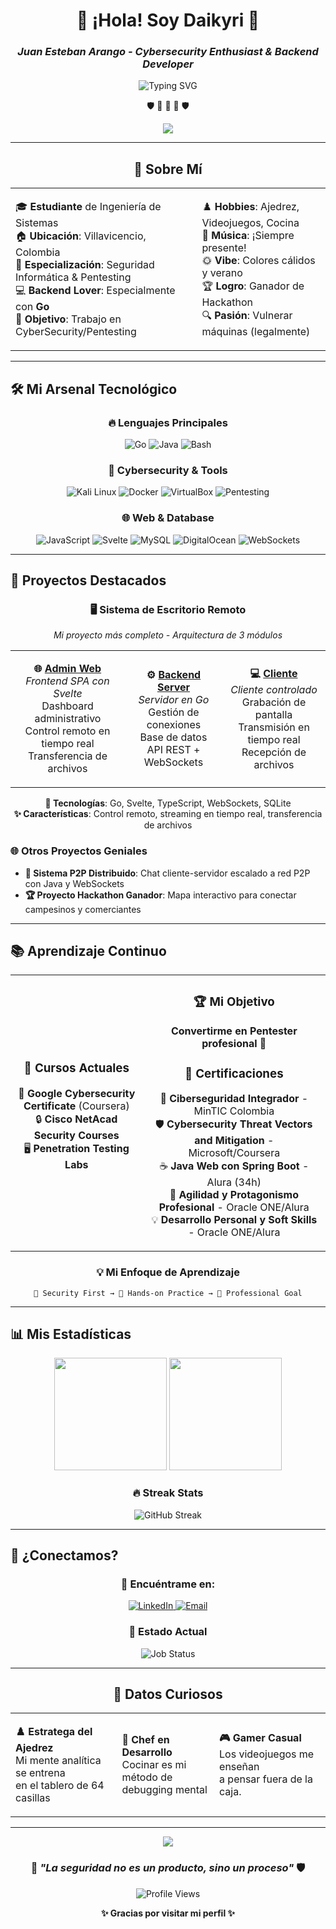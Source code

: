 <!-- Animated Header with Summer Gradient -->
<div align="center">
  
# 🔐 ¡Hola! Soy Daikyri 🎯
### *Juan Esteban Arango - Cybersecurity Enthusiast & Backend Developer*

<img src="https://readme-typing-svg.herokuapp.com?font=Fira+Code&size=20&duration=3000&pause=1000&color=FF69B4&background=FFE4E100&center=true&vCenter=true&multiline=true&width=800&height=120&lines=%F0%9F%94%90+Cybersecurity+Specialist+%7C+Pentesting+%7C+Go+Developer;%F0%9F%8C%8D+Villavicencio%2C+Colombia+%F0%9F%87%A8%F0%9F%87%B4;%F0%9F%8E%AF+Buscando+oportunidades+en+CyberSecurity" alt="Typing SVG" />

<!-- Security Animation -->
<p align="center">
  🛡️ 🔐 🎯 🔐 🛡️
</p>

<img src="https://capsule-render.vercel.app/api?type=waving&color=gradient&customColorList=12,20,14,25,17&height=100&section=header&text=&fontSize=0&animation=twinkling"/>

</div>



---

<!-- About Me Section with Beautiful Cards -->
<div align="center">

## 🎯 Sobre Mí 

<table>
<tr>
<td>

🎓 **Estudiante** de Ingeniería de Sistemas  
🏠 **Ubicación**: Villavicencio, Colombia  
🔐 **Especialización**: Seguridad Informática & Pentesting  
💻 **Backend Lover**: Especialmente con **Go**  
🎯 **Objetivo**: Trabajo en CyberSecurity/Pentesting  

</td>
<td>

♟️ **Hobbies**: Ajedrez, Videojuegos, Cocina  
🎵 **Música**: ¡Siempre presente!  
🌞 **Vibe**: Colores cálidos y verano  
🏆 **Logro**: Ganador de Hackathon  
🔍 **Pasión**: Vulnerar máquinas (legalmente)  

</td>
</tr>
</table>

</div>

---

<!-- Tech Stack with Animated Badges -->
## 🛠️ Mi Arsenal Tecnológico

<div align="center">

### 🔥 Lenguajes Principales
<img src="https://img.shields.io/badge/Go-00ADD8?style=for-the-badge&logo=go&logoColor=white" alt="Go"/>
<img src="https://img.shields.io/badge/Java-ED8B00?style=for-the-badge&logo=openjdk&logoColor=white" alt="Java"/>
<img src="https://img.shields.io/badge/Bash-4EAA25?style=for-the-badge&logo=gnu-bash&logoColor=white" alt="Bash"/>

### 🔐 Cybersecurity & Tools
<img src="https://img.shields.io/badge/Kali_Linux-557C94?style=for-the-badge&logo=kalilinux&logoColor=white" alt="Kali Linux"/>
<img src="https://img.shields.io/badge/Docker-2496ED?style=for-the-badge&logo=docker&logoColor=white" alt="Docker"/>
<img src="https://img.shields.io/badge/VirtualBox-183A61?style=for-the-badge&logo=virtualbox&logoColor=white" alt="VirtualBox"/>
<img src="https://img.shields.io/badge/Pentesting-FF6B6B?style=for-the-badge&logo=hackthebox&logoColor=white" alt="Pentesting"/>

### 🌐 Web & Database
<img src="https://img.shields.io/badge/JavaScript-F7DF1E?style=for-the-badge&logo=javascript&logoColor=black" alt="JavaScript"/>
<img src="https://img.shields.io/badge/Svelte-FF3E00?style=for-the-badge&logo=svelte&logoColor=white" alt="Svelte"/>
<img src="https://img.shields.io/badge/MySQL-4479A1?style=for-the-badge&logo=mysql&logoColor=white" alt="MySQL"/>
<img src="https://img.shields.io/badge/DigitalOcean-0080FF?style=for-the-badge&logo=digitalocean&logoColor=white" alt="DigitalOcean"/>
<img src="https://img.shields.io/badge/WebSockets-010101?style=for-the-badge&logo=socketdotio&logoColor=white" alt="WebSockets"/>

</div>

---

<!-- Projects Section with Beautiful Layout -->
## 🚀 Proyectos Destacados

<div align="center">

### 🖥️ Sistema de Escritorio Remoto
*Mi proyecto más completo - Arquitectura de 3 módulos*

<table>
<tr>
<td align="center">

**🌐 [Admin Web](https://github.com/Unikyri/EscritorioRemoto-WebAdmin)**  
*Frontend SPA con Svelte*  
Dashboard administrativo  
Control remoto en tiempo real  
Transferencia de archivos  

</td>
<td align="center">

**⚙️ [Backend Server](https://github.com/Unikyri/EscritorioRemoto-Backend)**  
*Servidor en Go*  
Gestión de conexiones  
Base de datos  
API REST + WebSockets  

</td>
<td align="center">

**💻 [Cliente](https://github.com/Unikyri/EscritorioRemoto-Cliente)**  
*Cliente controlado*  
Grabación de pantalla  
Transmisión en tiempo real  
Recepción de archivos  

</td>
</tr>
</table>

**🔧 Tecnologías**: Go, Svelte, TypeScript, WebSockets, SQLite  
**✨ Características**: Control remoto, streaming en tiempo real, transferencia de archivos

</div>

### 🌐 Otros Proyectos Geniales

- **💬 Sistema P2P Distribuido**: Chat cliente-servidor escalado a red P2P con Java y WebSockets
- **🏆 Proyecto Hackathon Ganador**: Mapa interactivo para conectar campesinos y comerciantes

---

<!-- Learning & Certifications -->
## 📚 Aprendizaje Continuo

<div align="center">

<table>
<tr>
<td align="center">

### 🎯 **Cursos Actuales**
📖 **Google Cybersecurity Certificate** (Coursera)  
🔒 **Cisco NetAcad Security Courses**  
🖥️ **Penetration Testing Labs**  

</td>
<td align="center">

### 🏆 **Mi Objetivo**
**Convertirme en Pentester profesional** 🔐  

### 📜 **Certificaciones**
🔐 **Ciberseguridad Integrador** - MinTIC Colombia  
🛡️ **Cybersecurity Threat Vectors and Mitigation** - Microsoft/Coursera  
☕ **Java Web con Spring Boot** - Alura (34h)  
🎯 **Agilidad y Protagonismo Profesional** - Oracle ONE/Alura  
💡 **Desarrollo Personal y Soft Skills** - Oracle ONE/Alura

</td>
</tr>
</table>

### 💡 Mi Enfoque de Aprendizaje
```
🔐 Security First → 🎯 Hands-on Practice → 💼 Professional Goal
```

</div>

---

<!-- GitHub Stats with Custom Theme -->
## 📊 Mis Estadísticas

<div align="center">

<img height="180em" src="https://github-readme-stats.vercel.app/api?username=Unikyri&show_icons=true&include_all_commits=true&count_private=true&border_radius=20&bg_color=30,E6B3FF,FFB3E6,FFCCF9,F0E6FF&title_color=6A4C93&text_color=6A4C93&icon_color=9B59B6&border_color=E6B3FF"/>
<img height="180em" src="https://github-readme-stats.vercel.app/api/top-langs/?username=Unikyri&layout=compact&border_radius=20&bg_color=30,E6B3FF,FFB3E6,FFCCF9,F0E6FF&title_color=6A4C93&text_color=6A4C93&border_color=E6B3FF"/>

</div>

<div align="center">

### 🔥 Streak Stats
<img src="https://github-readme-streak-stats.herokuapp.com/?user=Unikyri&background=45,E6B3FF,FFB3E6,FFCCF9&stroke=6A4C93&ring=9B59B6&fire=FF69B4&currStreakLabel=6A4C93&sideNums=6A4C93&currStreakNum=9B59B6&dates=6A4C93&sideLabels=6A4C93&border=E6B3FF&border_radius=20" alt="GitHub Streak"/>

</div>

---

<!-- Contact Section with Animated Cards -->
## 🎯 ¿Conectamos?

<div align="center">

### 💌 Encuéntrame en:

<a href="https://www.linkedin.com/in/daikyri/" target="_blank">
<img src="https://img.shields.io/badge/LinkedIn-0077B5?style=for-the-badge&logo=linkedin&logoColor=white" alt="LinkedIn"/>
</a>
<a href="mailto:contacto@daikyri.dev">
<img src="https://img.shields.io/badge/Email-D14836?style=for-the-badge&logo=gmail&logoColor=white" alt="Email"/>
</a>

### 💼 Estado Actual
<img src="https://img.shields.io/badge/🔍_Buscando_Trabajo-CyberSecurity_&_Pentesting-FF69B4?style=for-the-badge" alt="Job Status"/>

</div>

---

<!-- Fun Facts Section -->
<div align="center">

## 🎲 Datos Curiosos

<table>
<tr>
<td>

**♟️ Estratega del Ajedrez**  
Mi mente analítica se entrena  
en el tablero de 64 casillas  

</td>
<td>

**🍳 Chef en Desarrollo**  
Cocinar es mi método de  
debugging mental  

</td>
<td>

**🎮 Gamer Casual**  
Los videojuegos me enseñan  
a pensar fuera de la caja. 

</td>
</tr>
</table>

</div>

---

<!-- Animated Footer -->
<div align="center">

<img src="https://capsule-render.vercel.app/api?type=waving&color=gradient&customColorList=12,20,14,25,17&height=100&section=footer&text=&fontSize=0&animation=twinkling"/>

### 🔐 *"La seguridad no es un producto, sino un proceso"* 🛡️

<img src="https://komarev.com/ghpvc/?username=Unikyri&label=Visitantes&color=FF69B4&style=for-the-badge" alt="Profile Views"/>

**✨ Gracias por visitar mi perfil ✨**

</div>
